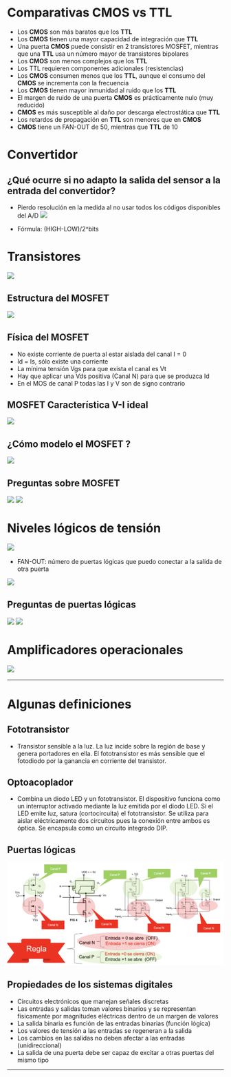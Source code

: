 # Comparativas CMOS vs TTL

- Los **CMOS** son más baratos que los **TTL**
- Los **CMOS** tienen una mayor capacidad de integración que **TTL**
- Una puerta **CMOS** puede consistir en 2 transistores MOSFET, mientras que una **TTL** usa un número mayor de transistores bipolares
- Los **CMOS** son menos complejos que los **TTL**
- Los TTL requieren componentes adicionales (resistencias)
- Los **CMOS** consumen menos que los **TTL**, aunque el consumo del **CMOS** se incrementa con la frecuencia
- Los **CMOS** tienen mayor inmunidad al ruido que los **TTL**
- El margen de ruido de una puerta **CMOS** es prácticamente nulo (muy reducido)
- **CMOS** es más susceptible al daño por descarga electrostática que **TTL**
- Los retardos de propagación en **TTL** son menores que en **CMOS**
- **CMOS** tiene un FAN-OUT de 50, mientras que **TTL** de 10

# Convertidor

## ¿Qué ocurre si no adapto la salida del sensor a la entrada del convertidor?
- Pierdo resolución en la medida al no usar todos los códigos disponibles del A/D
![](./img/convertidor.png)

- Fórmula: (HIGH-LOW)/2^bits

# Transistores

![](./img/transistores.png)

## Estructura del MOSFET

![](./img/mosfet.png)


## Física del MOSFET

- No existe corriente de puerta al estar aislada del canal I = 0
- Id = Is, sólo existe una corriente
- La mínima tensión Vgs para que exista el canal es Vt
- Hay que aplicar una Vds positiva (Canal N) para que se produzca Id
- En el MOS de canal P todas las I y V son de signo contrario

## MOSFET Característica V-I ideal

![](./img/vi.png)

## ¿Cómo modelo el MOSFET ?

![](./img/vi%20ideal.png)

## Preguntas sobre MOSFET

![](./img/p1.png)
![](./img/p2.png)


# Niveles lógicos de tensión

![](./img/tension.png)

- FAN-OUT: número de puertas lógicas que puedo conectar a la salida de otra puerta

![](./img/fan%20out.png)

## Preguntas de puertas lógicas

![](./img/p1%20l.png)
![](./img/p2%20l.png)

# Amplificadores operacionales

![](./img/amplificadores.png)


---

# Algunas definiciones

## Fototransistor
- Transistor sensible a la luz. La luz incide sobre la región de base y genera portadores en ella. El fototransistor es más sensible que el fotodiodo por la ganancia en corriente del transistor.

## Optoacoplador
- Combina un diodo LED y un fototransistor. El dispositivo funciona como un interruptor activado mediante la luz emitida por el diodo LED. Si el LED emite luz,  satura (cortocircuita) el fototransistor. Se utiliza para aislar eléctricamente dos circuitos pues la conexión entre ambos es óptica. Se encapsula como un circuito integrado DIP.

## Puertas lógicas
![](./img/Pasted%20image%2020230612115145.png)

## Propiedades de los sistemas digitales
- Circuitos electrónicos que manejan señales discretas
- Las entradas y salidas toman valores binarios y se representan físicamente por magnitudes eléctricas dentro de un margen de valores
- La salida binaria es función de las entradas binarias (función lógica)
- Los valores de tensión a las entradas se regeneran a la salida
- Los cambios en las salidas no deben afectar a las entradas (unidireccional)
- La salida de una puerta debe ser capaz de excitar a otras puertas del mismo tipo

---


